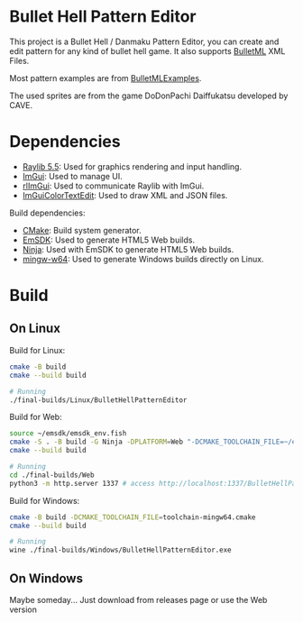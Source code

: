# Bullet Hell Pattern Editor

This project is a Bullet Hell / Danmaku Pattern Editor, you can create and edit pattern for any kind of bullet hell game. It also supports [BulletML](https://www.asahi-net.or.jp/~cs8k-cyu/bulletml/index_e.html) XML Files.

Most pattern examples are from [BulletMLExamples](https://github.com/dmanning23/BulletMLExamples).

The used sprites are from the game DoDonPachi Daiffukatsu developed by CAVE.

# Dependencies

- [Raylib 5.5](https://github.com/raysan5/raylib/): Used for graphics rendering and input handling.
- [ImGui](https://github.com/ocornut/imgui): Used to manage UI.
- [rlImGui](https://github.com/raylib-extras/rlImGui): Used to communicate Raylib with ImGui.
- [ImGuiColorTextEdit](https://github.com/BalazsJako/ImGuiColorTextEdit): Used to draw XML and JSON files.

Build dependencies:
- [CMake](https://github.com/Kitware/CMake): Build system generator.
- [EmSDK](https://emscripten.org/docs/getting_started/downloads.html): Used to generate HTML5 Web builds.
- [Ninja](https://github.com/ninja-build/ninja): Used with EmSDK to generate HTML5 Web builds.
- [mingw-w64](https://www.mingw-w64.org/build-systems/cmake/): Used to generate Windows builds directly on Linux.

# Build

## On Linux

Build for Linux:
```bash
cmake -B build
cmake --build build

# Running
./final-builds/Linux/BulletHellPatternEditor
```

Build for Web:
```bash
source ~/emsdk/emsdk_env.fish
cmake -S . -B build -G Ninja -DPLATFORM=Web "-DCMAKE_TOOLCHAIN_FILE=~/emsdk/upstream/emscripten/cmake/Modules/Platform/Emscripten.cmake"
cmake --build build

# Running
cd ./final-builds/Web
python3 -m http.server 1337 # access http://localhost:1337/BulletHellPatternEditor.html on any web browser
```

Build for Windows:
```bash
cmake -B build -DCMAKE_TOOLCHAIN_FILE=toolchain-mingw64.cmake
cmake --build build

# Running
wine ./final-builds/Windows/BulletHellPatternEditor.exe
```

## On Windows

Maybe someday... Just download from releases page or use the Web version